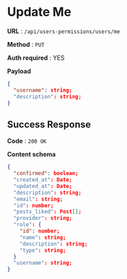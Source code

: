 # Update Me

**URL** : `/api/users-permissions/users/me`

**Method** : `PUT`

**Auth required** : YES

**Payload**

```json
{
  "username": string;
  "description": string;
}
```


## Success Response

**Code** : `200 OK`

**Content schema**

```json
{
  "confirmed": boolean;
  "created_at": Date;
  "updated_at": Date;
  "description": string;
  "email": string;
  "id": number;
  "posts_liked": Post[];
  "provider": string;
  "role": {
    "id": number;
    "name": string;
    "description": string;
    "type": string;
  }
  "username": string;
}
```
